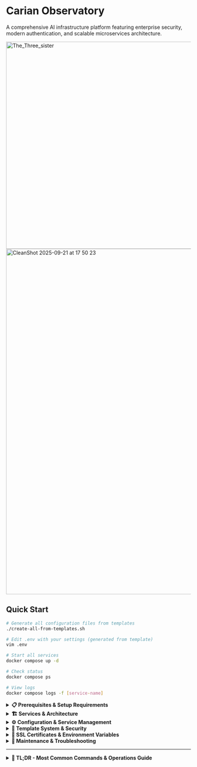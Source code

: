 # Carian Observatory

A comprehensive AI infrastructure platform featuring enterprise security, modern authentication, and scalable microservices architecture.

<img width="1000" height="563" alt="The_Three_sister" src="https://github.com/user-attachments/assets/5debed05-156c-4b42-a5e8-eade5546f593" />

<img width="1440" height="939" alt="CleanShot 2025-09-21 at 17 50 23" src="https://github.com/user-attachments/assets/09962829-d1ad-4e53-aa35-3aa2fa9eca6d" />


## Quick Start

```bash
# Generate all configuration files from templates
./create-all-from-templates.sh

# Edit .env with your settings (generated from template)
vim .env

# Start all services
docker compose up -d

# Check status
docker compose ps

# View logs
docker compose logs -f [service-name]
```

<details>
<summary><strong>📋 Prerequisites & Setup Requirements</strong></summary>

Before deploying Carian Observatory, ensure you have:

### Essential Requirements
- **Docker Desktop** (macOS/Windows) or **Docker Engine** (Linux)
- **Docker Compose** v2.20+ (for modular include feature)
- **Git** (for cloning repository)
- **Basic terminal/command line** familiarity

**Platform Note**: This repository was designed with **macOS usage in mind**. Windows and Linux users may experience variations in certain setup steps (YMMV - Your Mileage May Vary).

### Security Management Options

Choose your preferred secret management approach:

#### Option A: **1Password CLI** (Recommended)
- 1Password account with CLI access
- Service Account or personal vault access
- Automatic secret injection and rotation

#### Option B: **Manual Configuration**
- Manual `.env` file management
- Direct API key configuration
- Good for personal deployments

#### Option C: **Alternative Tools**
- Other secret management solutions
- Custom environment variable handling

### Network Requirements
- Available ports: 80, 443 (nginx), 8080-8090 (services)
- Domain names or localhost setup
- SSL certificate access (self-signed or CA-issued)

</details>

<details>
<summary><strong>🏗️ Services & Architecture</strong></summary>

### Core Services
- **Open-WebUI**: AI chat interface at `https://webui.yourdomain.com`
- **Perplexica**: AI-powered search at `https://perplexica.yourdomain.com`
- **Authelia**: Authentication portal at `https://auth.yourdomain.com`
- **Homepage**: Unified dashboard at `https://homepage.yourdomain.com`
- **Glance**: Monitoring dashboard at `https://glance.yourdomain.com`
- **Grafana**: Observability platform at `https://monitoring.yourdomain.com`
- **Nginx**: Reverse proxy with SSL termination

### Architecture

```
services/
├── nginx/          # Reverse proxy and SSL termination
├── authelia/       # Authentication + Redis
├── open-webui/     # AI chat interface (production + canary)
├── perplexica/     # AI search (includes SearXNG)
├── homepage/       # Unified platform dashboard
├── glance/         # Monitoring dashboard with RSS feeds
├── monitoring/     # PGLA stack (Prometheus + Grafana + Loki + Alertmanager)
└── onepassword/    # 1Password Connect API for secure credential management
```

</details>

<details>
<summary><strong>⚙️ Configuration & Service Management</strong></summary>

### Enable/Disable Services
Edit `docker-compose.yml` and comment out unwanted services:
```yaml
include:
  - path: services/open-webui/docker-compose.yml
  # - path: services/monitoring/docker-compose.yml  # Disabled
```

### Canary Testing
Test latest Open-WebUI version without affecting production:
```yaml
include:
  - path: services/open-webui/docker-compose.canary.yml
```
Access at `http://localhost:8081`

</details>

<details>
<summary><strong>📝 Template System & Security</strong></summary>

Carian Observatory uses a secure template system that separates configuration templates (safe to commit) from generated files with real domains (gitignored for security).

### Structure
```
carian-observatory/
├── templates/              # Safe to commit - generic domains only
│   ├── .env.template       # Environment variables with placeholders
│   ├── services/           # Mirrors actual service structure
│   │   ├── homepage/
│   │   │   ├── configs/    # *.yaml.template files
│   │   │   └── scripts/    # *.sh.template files
│   │   ├── authelia/
│   │   ├── nginx/
│   │   └── [other-services]/
│   └── scripts/
│       └── infrastructure/ # System management script templates
├── services/               # Generated files (gitignored)
│   ├── homepage/
│   │   ├── configs/        # *.yaml files with real domains
│   │   └── scripts/        # *.sh files with real domains
│   └── [other-services]/
└── create-all-from-templates.sh  # Master generation script
```

### Usage

1. **Generate all files from templates:**
   ```bash
   ./create-all-from-templates.sh
   ```

2. **Edit templates (safe to commit):**
   ```bash
   # Edit any .template file in templates/ directory
   vim templates/services/homepage/configs/settings.yaml.template

   # Regenerate working files
   ./create-all-from-templates.sh
   ```

3. **Add new service templates:**
   ```bash
   # Create service template directory
   mkdir -p templates/services/newservice/{configs,scripts}

   # Add templates with yourdomain.com placeholders
   echo "domain: yourdomain.com" > templates/services/newservice/configs/config.yaml.template

   # Update master script to process new templates
   vim create-all-from-templates.sh
   ```

### Security Benefits
- ✅ **Zero domain exposure risk**: Only generic `yourdomain.com` in git history
- ✅ **Automatic gitignore**: Generated files are directory-level excluded
- ✅ **Template versioning**: Safe collaboration on configuration changes
- ✅ **1Password integration**: Handles encrypted environment variables seamlessly

### Template Variables
Templates support two processing modes:
- **Simple substitution**: `yourdomain.com` → your actual domain
- **Environment variables**: `${VARIABLE_NAME}` → value from `.env` file

### Complete Template Coverage

The template system now covers **ALL** scripts and configurations:

#### Script Templates (`templates/scripts/`)
- **Authentication** (6 scripts): Password management, 2FA setup, YubiKey configuration
- **Certificates** (4 scripts): SSL deployment, certificate migration, setup utilities
- **Infrastructure** (2 scripts): Host management, secret-enabled startup
- **Migration** (5 scripts): Portfolio migration, modular conversion, summary tools
- **OnePassword** (6 scripts): Connect API, OTC retrieval, certificate storage
- **Monitoring** (system monitoring scripts)
- **Root-level** (4 scripts): Repository sanitization, Authelia configuration

#### Service Templates (`templates/services/`)
- **Authelia**: Full authentication configuration
- **Nginx**: HTTPS reverse proxy configuration with all service domains
- **Homepage**: Unified dashboard configuration and startup scripts
- **Glance**: Monitoring dashboard configuration
- **Monitoring**: PGLA observability stack configuration

Total: **28 script templates** ensuring zero domain exposure (including infrastructure management)

</details>

<details>
<summary><strong>🔐 SSL Certificates & Environment Variables</strong></summary>

## SSL Certificates

Place certificates in `services/nginx/ssl/`:
- `webui.yourdomain.com.crt` + `.key`
- `perplexica.yourdomain.com.crt` + `.key`
- `auth.yourdomain.com.crt` + `.key`

**Note**: Simplified domain names are used for local networks (no machine ID suffix).

Generate self-signed certificates:
```bash
openssl req -x509 -newkey rsa:2048 -keyout domain.key -out domain.crt -days 365 -nodes
```

## Environment Variables

Key variables in `.env`:
- `AUTHELIA_SESSION_SECRET` - 32-character hex string
- `AUTHELIA_STORAGE_ENCRYPTION_KEY` - 32-character hex string
- `OPENAI_API_KEY` - OpenAI API access
- `CLAUDE_API_KEY` - Anthropic Claude access

</details>

<details>
<summary><strong>🔧 Maintenance & Troubleshooting</strong></summary>

## Maintenance

```bash
# Stop all services
docker compose down

# Update services
docker compose pull
docker compose up -d

# Clean up
docker system prune -a
```

## Troubleshooting

Check service logs:
```bash
docker compose logs nginx
docker compose logs authelia
docker compose logs open-webui
```

Reset Authelia database:
```bash
rm services/auth/data/db.sqlite3
docker compose restart authelia
```

## Production Data

**IMPORTANT**: The Open-WebUI production volume `open-webui-fw_open-webui` contains all user data and must be preserved. It's referenced as an external volume and won't be deleted by Docker Compose operations.

</details>

---

<details>
<summary><strong>🚀 TL;DR - Most Common Commands & Operations Guide</strong></summary>

# TL;DR - Most Common Commands

Quick reference for daily operations. All commands run from `carian-observatory/` directory.

## 📋 Daily Operations

| Task | Command | What it Does |
|------|---------|--------------|
| **🚀 Start Everything** | `./scripts/infrastructure/start-with-secrets.sh` | Starts all services with API keys |
| **💚 Health Check** | `./scripts/infrastructure/health-check.sh` | Full system health check |
| **🔄 Smart Restart** | `./scripts/infrastructure/smart-restart.sh` | Intelligently restarts services |
| **📊 Service Status** | `docker compose ps` | Shows all container status |
| **📝 View Logs** | `docker compose logs -f [service]` | Follow logs for specific service |

## 🔐 Authentication & 1Password

| Task | Command | What it Does |
|------|---------|--------------|
| **🔑 Get OTC (Passkey Setup)** | `python scripts/authentication/get_otc.py` | Extracts OTC for passkey registration |
| **🧹 Get OTC + Auto-cleanup** | `python scripts/authentication/get_otc.py --auto-cleanup 30` | Gets OTC, clears file after 30s |
| **🚀 Start 1Password Server** | `./scripts/onepassword/manage-connect-server.sh start` | Starts 1Password Connect Server |
| **🔑 Deploy API Keys** | `./scripts/onepassword/deploy-api-keys.sh` | Pulls API keys from 1Password |
| **📱 Monitor 2FA Setup** | `./scripts/authentication/monitor-2fa-setup.sh` | Shows TOTP QR codes |

## 🎯 Service Groups (New Structured Architecture)

### 🔐 Authentication Stack
```bash
docker logs co-authelia-service co-authelia-redis     # View auth logs
docker restart co-authelia-service co-authelia-redis  # Restart auth stack
```

### 🌐 Web Interface Stack
```bash
docker logs co-open-webui-service                     # Production logs
docker logs co-open-webui-canary                      # Canary logs
docker restart co-open-webui-service                  # Restart production
docker restart co-open-webui-canary                   # Restart canary
```

### 🔍 AI Search Stack
```bash
docker logs co-perplexica-service co-perplexica-searxng   # Search logs
docker restart co-perplexica-service co-perplexica-searxng # Restart search
```

### 📊 Dashboard Stack
```bash
docker logs co-homepage-service co-homepage-iframe-proxy  # Dashboard logs
docker logs co-glance-service                             # Monitoring dashboard
docker restart co-homepage-service co-glance-service      # Restart dashboards
```

### 📈 Observability Stack (PGLA)
```bash
docker logs co-monitoring-prometheus co-monitoring-grafana   # Core metrics
docker logs co-monitoring-loki co-monitoring-alertmanager   # Logs & alerts
docker restart co-monitoring-prometheus                     # Restart metrics
docker restart co-monitoring-grafana                        # Restart dashboards
```

### 🔄 Update Management
```bash
docker logs co-ow-watchtower-service                  # Weekly production updates
docker logs co-ow-watchtower-canary                   # Daily canary updates
```

## 🛠️ Common Workflows

### **Adding a Passkey to Authelia**
```bash
# 1. Go to https://auth-m4.yourdomain.com → Settings → Security
# 2. Click "Add Passkey", when it says "OTC sent to email":
python scripts/authentication/get_otc.py
# 3. Paste (Cmd+V) the code in browser
```

### **Morning Startup Routine**
```bash
./scripts/infrastructure/health-check.sh              # Check system health
./scripts/infrastructure/start-with-secrets.sh        # Start with API keys
docker compose ps                                     # Verify all running
```

### **Troubleshooting Issues**
```bash
./scripts/infrastructure/health-check.sh              # Diagnose problems
docker compose logs nginx                             # Check proxy logs
./scripts/infrastructure/smart-restart.sh [service]   # Restart problematic service
```

### **1Password Setup (First Time)**
```bash
./scripts/onepassword/manage-connect-server.sh start  # Start Connect Server
./scripts/onepassword/manage-connect-server.sh token create  # Generate token
export CONNECT_TOKEN="your-token"                     # Set token
./scripts/onepassword/deploy-api-keys.sh --validate   # Test connection
```

## 📊 Visual Service Map

```
📡 Carian Observatory Platform
├── 🔐 Authentication
│   ├── co-authelia-service     (port 9091)
│   └── co-authelia-redis       (port 6379)
├── 🌐 Web Interface
│   ├── co-open-webui-service   (prod, port 8080)
│   └── co-open-webui-canary    (test, port 8081)
├── 🔍 AI Search
│   ├── co-perplexica-service   (port 3000)
│   └── co-perplexica-searxng   (port 8080)
├── 📊 Dashboard Integration
│   ├── co-homepage-service     (port 3000)
│   ├── co-homepage-iframe-proxy (port 3001)
│   └── co-glance-service       (port 61208)
├── 📈 Observability (PGLA Stack)
│   ├── co-monitoring-prometheus (port 9090)
│   ├── co-monitoring-grafana   (port 3000)
│   ├── co-monitoring-loki      (port 3100)
│   ├── co-monitoring-alertmanager (port 9093)
│   ├── co-monitoring-cadvisor  (port 8080)
│   └── co-monitoring-node-exporter (port 9100)
├── 🌉 Infrastructure
│   ├── co-nginx-service        (ports 80/443)
│   ├── co-1p-connect-sync      (1Password sync)
│   └── co-1p-connect-api       (port 8090)
└── 🔄 Updates
    ├── co-ow-watchtower-service (weekly)
    └── co-ow-watchtower-canary  (daily)
```

## 🔗 Detailed Script Documentation

- 🔐 [Authentication Scripts](scripts/authentication/README.md) - Passkey, 2FA, OTC tools
- 🏗️ [Infrastructure Scripts](scripts/infrastructure/README.md) - Startup, health, restart tools  
- 🔑 [1Password Scripts](scripts/onepassword/README.md) - Connect Server, API key management

## 💡 Pro Tips

- 🎯 **Use service groups**: Restart related services together (auth stack, web stack, etc.)
- 🧹 **Auto-cleanup OTCs**: Use `--auto-cleanup 30` to clear notification files automatically
- 📊 **Visual health checks**: The health check script shows color-coded status for easy scanning
- 🔄 **Smart restarts**: The smart restart script only restarts what's actually running
- 🎨 **Visual design**: All scripts use emojis and clear formatting for easier scanning

</details>
